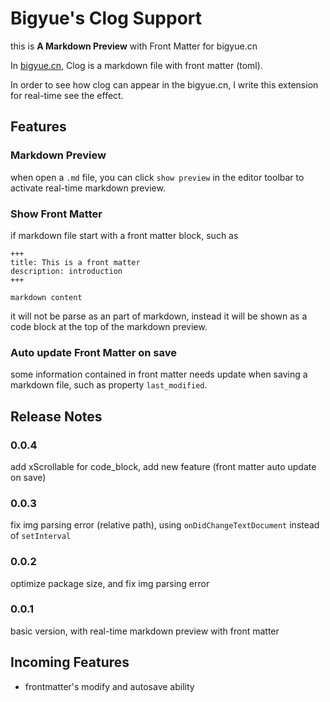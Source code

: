 # Bigyue's Clog Support

this is **A Markdown Preview** with Front Matter for bigyue.cn

In [bigyue.cn](https://bigyue.cn), Clog is a markdown file with front matter (toml). 

In order to see how clog can appear in the bigyue.cn, I write this extension for real-time see the effect.

## Features

### Markdown Preview

when open a `.md` file, you can click `show preview` in the editor toolbar to activate real-time markdown preview.

### Show Front Matter

if markdown file start with a front matter block, such as

```
+++
title: This is a front matter
description: introduction
+++

markdown content
```

it will not be parse as an part of markdown, instead it will be shown as a code block at the top of the markdown preview.

### Auto update Front Matter on save

some information contained in front matter needs update when saving a markdown file, such as property `last_modified`.

## Release Notes

### 0.0.4

add xScrollable for code_block, add new feature (front matter auto update on save)

### 0.0.3

fix img parsing error (relative path), using `onDidChangeTextDocument` instead of `setInterval`

### 0.0.2

optimize package size, and fix img parsing error

### 0.0.1

basic version, with real-time markdown preview with front matter 

## Incoming Features

- frontmatter's modify and autosave ability
